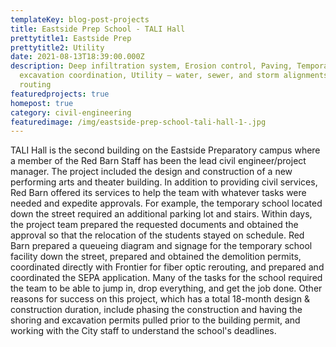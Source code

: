 ```yaml
---
templateKey: blog-post-projects
title: Eastside Prep School - TALI Hall
prettytitle1: Eastside Prep
prettytitle2: Utility
date: 2021-08-13T18:39:00.000Z
description: Deep infiltration system, Erosion control, Paving, Temporary
  excavation coordination, Utility – water, sewer, and storm alignments, ADA
  routing
featuredprojects: true
homepost: true
category: civil-engineering
featuredimage: /img/eastside-prep-school-tali-hall-1-.jpg
---
```

TALI Hall is the second building on the Eastside Preparatory campus where a member of the Red Barn Staff has been the lead civil engineer/project manager. The project included the design and construction of a new performing arts and theater building.   In addition to providing civil services, Red Barn offered its services to help the team with whatever tasks were needed and expedite approvals. For example, the temporary school located down the street required an additional parking lot and stairs.   Within days, the project team prepared the requested documents and obtained the approval so that the relocation of the students stayed on schedule. Red Barn prepared a queueing diagram and signage for the temporary school facility down the street, prepared and obtained the demolition permits, coordinated directly with Frontier for fiber optic rerouting, and prepared and coordinated the SEPA application. Many of the tasks for the school required the team to be able to jump in, drop everything, and get the job done. Other reasons for success on this project, which has a total 18-month design & construction duration, include phasing the construction and having the shoring and excavation permits pulled prior to the building permit, and working with the City staff to understand the school's deadlines.
